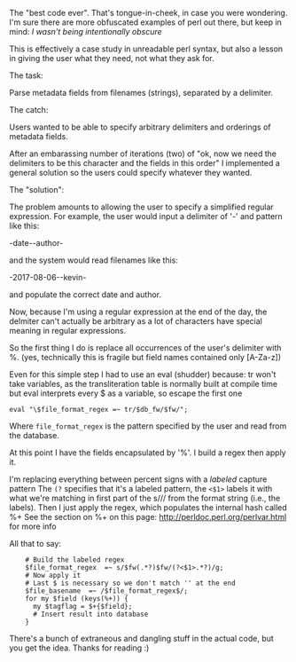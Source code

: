 The "best code ever".  That's tongue-in-cheek, in case you were wondering.
I'm sure there are more obfuscated examples of perl out there, but keep in mind:
*I wasn't being intentionally obscure*

This is effectively a case study in unreadable perl syntax, but also a lesson in
giving the user what they need, not what they ask for.


The task:

Parse metadata fields from filenames (strings), separated by a delimiter.

The catch:

Users wanted to be able to specify arbitrary delimiters and orderings of metadata fields.  

After an embarassing number of iterations (two) of "ok, now we need the delimiters to be this character and the fields in this order" 
I implemented a general solution so the users could specify whatever they wanted.

The "solution":

The problem amounts to allowing the user to specify a simplified regular expression.
For example, the user would input a delimiter of '-' and pattern like this:

-date--author-

and the system would read filenames like this:

-2017-08-06--kevin- 

and populate the correct date and author.  

Now, because I'm using a regular expression at the end of the day, the delmiter
can't actually be arbitrary as a lot of characters have special meaning in
regular expressions.  

So the first thing I do is replace all occurrences of the user's delimiter with %.
(yes, technically this is fragile but field names contained only [A-Za-z])

Even for this simple step I had to use an eval (shudder) because:
tr won't take variables, as the transliteration table is normally built at compile time
but eval interprets every $ as a variable, so escape the first one

```
eval "\$file_format_regex =~ tr/$db_fw/$fw/";
```

Where `file_format_regex` is the pattern specified by the user and read from the database.

At this point I have the fields encapsulated by '%'.  I build a regex then apply it.

I'm replacing everything between percent signs with a *labeled* capture pattern
The `(?` specifies that it's a labeled pattern, the `<$1>` labels it with what we're
matching in first part of the s/// from the format string (i.e., the labels).
Then I just apply the regex, which populates the internal hash called %+ 
See the section on %+ on this page: http://perldoc.perl.org/perlvar.html for more info

All that to say:
```
    # Build the labeled regex
    $file_format_regex  =~ s/$fw(.*?)$fw/(?<$1>.*?)/g;
    # Now apply it
    # Last $ is necessary so we don't match '' at the end
    $file_basename  =~ /$file_format_regex$/;
    for my $field (keys(%+)) {
      my $tagflag = $+{$field};
      # Insert result into database
    }
```

There's a bunch of extraneous and dangling stuff in the actual code, but you get the idea.
Thanks for reading :)
